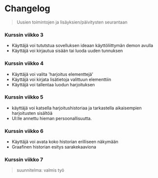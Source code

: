 # Changelog 
> Uusien toimintojen ja lisäyksien/päivitysten seurantaan

### Kurssin viikko 3
- Käyttäjä voi tututstua sovelluksen ideaan käyttöliittymän demon avulla
- Käyttäjä voi kirjautua sisään tai luoda uuden tunnuksen

### Kurssin viikko 4
- Käyttäjä voi valita 'harjoitus elementtejä'
- Käyttäjä voi kirjata lisätietoja valittuun elementtiin
- Käyttäjä voi tallentaa luodun harjoituksen

### Kurssin viikko 5
- käyttäjä voi katsella harjoitushistoriaa ja tarkastella aikaisempien harjoitusten sisältöä
- UI:lle annettu hieman persoonallisuutta.

### Kurssin viikko 6
- Käyttäjä voi avata koko historian erilliseen näkymään
- Graafinen historian esitys sarakekaaviona

### Kurssin viikko 7
> suunnitelma: valmis työ
